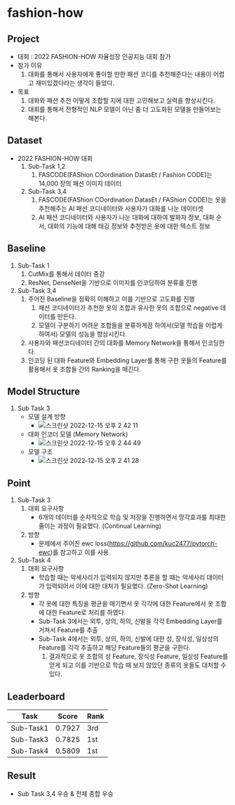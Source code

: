 # fashion-how

## Project
  * 대회 : 2022 FASHION-HOW 자율성장 인공지능 대회 참가
  * 참가 이유
      1. 대화를 통해서 사용자에게 좋아할 만한 패션 코디를 추천해준다는 내용이 어렵고 재미있겠다라는 생각이 들었다.
  * 목표
      1. 대화와 패션 추천 어떻게 조합할 지에 대한 고민해보고 실력을 향상시킨다.
      2. 대회를 통해서 전형적인 NLP 모델이 아닌 좀 더 고도화된 모델을 만들어보는 해본다.
      
## Dataset
  * 2022 FASHION-HOW 대회
      1. Sub-Task 1,2
          1. FASCODE(FAShion COordination DatasEt / Fashion CODE)는 14,000 장의 패션 이미지 데이터
      2. Sub-Task 3,4
          1. FASCODE(FAShion COordination DatasEt / FAShion CODE)는 옷을 추천해주는 AI 패션 코디네이터와 사용자가 대화를 나눈 데이터셋
          2. AI 패션 코디네이터와 사용자가 나눈 대화에 대하여 발화자 정보, 대화 순서, 대화의 기능에 대해 태깅 정보와 추천받은 옷에 대한 텍스트 정보
  
## Baseline
  1. Sub-Task 1
      1. CutMix를 통해서 데이터 증강
      2. ResNet, DenseNet을 기반으로 이미지를 인코딩하여 분류를 진행
  2. Sub-Task 3,4
      1. 주어진 Baseline을 정확히 이해하고 이를 기반으로 고도화를 진행
          1. 패션 코디네이터가 추천한 옷의 조합과 유사한 옷의 조합으로 negative 데이터를 만든다.
          2. 모델이 구분하기 어려운 조합들을 분류하게끔 하여서(모델 학습을 어렵게 하여서) 모델의 성능을 향상시킨다.
      2. 사용자와 패션코디네이터 간의 대화를 Memory Network을 통해서 인코딩한다.
      3. 인코딩 된 대화 Feature와 Embedding Layer를 통해 구한 옷들의 Feature를 활용해서 옷 조합들 간의 Ranking을 매긴다.
      
      
 ## Model Structure
   1. Sub Task 3
       * 모델 설계 방향
           * ![스크린샷 2022-12-15 오후 2 42 11](https://user-images.githubusercontent.com/48673702/207781767-bbd14897-fb46-49d6-8eb7-4a5c0bbab533.png)
       * 대화 인코더 모델 (Memory Network)
           * ![스크린샷 2022-12-15 오후 2 44 49](https://user-images.githubusercontent.com/48673702/207782122-a32712d2-44f1-4460-b38d-661b7e34bbdf.png)   
       * 모델 구조
           * ![스크린샷 2022-12-15 오후 2 41 28](https://user-images.githubusercontent.com/48673702/207781664-b4af031f-4e25-419c-bb9d-ac4a49c850df.png)
   
## Point
   1. Sub-Task 3
       1. 대회 요구사항
           * 6개의 데이터를 순차적으로 학습 및 저장을 진행하면서 망각효과를 최대한 줄이는 과정이 필요했다. (Continual Learning)
       2. 방향
           * 문제에서 주어진 ewc loss(https://github.com/kuc2477/pytorch-ewc)를 참고하고 이를 사용
   2. Sub-Task 4
       1. 대회 요구사항
           * 학습할 때는 악세사리가 입력되지 않지만 추론을 할 때는 악세사리 데이터가 입력되어서 이에 대한 대처가 필요했다. (Zero-Shot Learning)
       2. 방향
           * 각 옷에 대한 특징을 평균을 매기면서 옷 각각에 대한 Feature에서 옷 조합에 대한 Feature로 처리를 하였다.
           * Sub-Task 3에서는 외투, 상의, 하의, 신발을 각각 Embedding Layer를 거쳐서 Feature를 추출
           * Sub-Task 4에서는 외투, 상의, 하의, 신발에 대한 성, 장식성, 일상성의 Feature를 각각 추출하고 해당 Feature들의 평균을 구한다.
               1. 결과적으로 옷 조합의 성 Feature, 장식성 Feature, 일상성 Feature를 얻게 되고 이를 기반으로 학습 때 보지 않았던 종류의 옷들도 대처할 수 있다.

## Leaderboard
|Task|Score|Rank|
|-----|----|----|
|Sub-Task1|0.7927|3rd|
|Sub-Task3|0.7825|1st|
|Sub-Task4|0.5809|1st|

## Result
  * Sub Task 3,4 우승 & 전체 종합 우승
  



       
        
        
        
        
    
    
    
    
    
  
    
